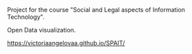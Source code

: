 Project for the course "Social and Legal aspects of Information Technology".

Open Data visualization.

https://victoriaangelovaa.github.io/SPAIT/
